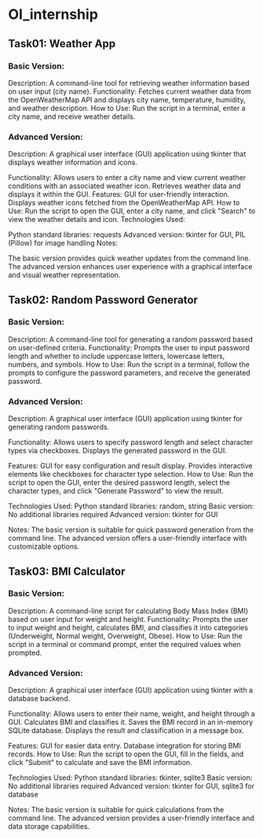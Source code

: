 # OI_internship

## Task01: Weather App

### Basic Version:
Description: A command-line tool for retrieving weather information based on user input (city name).
Functionality: Fetches current weather data from the OpenWeatherMap API and displays city name, temperature, humidity, and weather description.
How to Use: Run the script in a terminal, enter a city name, and receive weather details.

### Advanced Version:
Description: A graphical user interface (GUI) application using tkinter that displays weather information and icons.

Functionality:
Allows users to enter a city name and view current weather conditions with an associated weather icon.
Retrieves weather data and displays it within the GUI.
Features:
GUI for user-friendly interaction.
Displays weather icons fetched from the OpenWeatherMap API.
How to Use: Run the script to open the GUI, enter a city name, and click "Search" to view the weather details and icon.
Technologies Used:

Python standard libraries: requests
Advanced version: tkinter for GUI, PIL (Pillow) for image handling
Notes:

The basic version provides quick weather updates from the command line.
The advanced version enhances user experience with a graphical interface and visual weather representation.

## Task02: Random Password Generator

### Basic Version:
Description: A command-line tool for generating a random password based on user-defined criteria.
Functionality: Prompts the user to input password length and whether to include uppercase letters, lowercase letters, numbers, and symbols.
How to Use: Run the script in a terminal, follow the prompts to configure the password parameters, and receive the generated password.

### Advanced Version:
Description: A graphical user interface (GUI) application using tkinter for generating random passwords.

Functionality:
Allows users to specify password length and select character types via checkboxes.
Displays the generated password in the GUI.

Features:
GUI for easy configuration and result display.
Provides interactive elements like checkboxes for character type selection.
How to Use: Run the script to open the GUI, enter the desired password length, select the character types, and click "Generate Password" to view the result.

Technologies Used:
Python standard libraries: random, string
Basic version: No additional libraries required
Advanced version: tkinter for GUI

Notes:
The basic version is suitable for quick password generation from the command line.
The advanced version offers a user-friendly interface with customizable options.

## Task03: BMI Calculator

### Basic Version:
Description: A command-line script for calculating Body Mass Index (BMI) based on user input for weight and height.
Functionality: Prompts the user to input weight and height, calculates BMI, and classifies it into categories (Underweight, Normal weight, Overweight, Obese).
How to Use: Run the script in a terminal or command prompt, enter the required values when prompted.

### Advanced Version:
Description: A graphical user interface (GUI) application using tkinter with a database backend.

Functionality:
Allows users to enter their name, weight, and height through a GUI.
Calculates BMI and classifies it.
Saves the BMI record in an in-memory SQLite database.
Displays the result and classification in a message box.

Features:
GUI for easier data entry.
Database integration for storing BMI records.
How to Use: Run the script to open the GUI, fill in the fields, and click "Submit" to calculate and save the BMI information.

Technologies Used:
Python standard libraries: tkinter, sqlite3
Basic version: No additional libraries required
Advanced version: tkinter for GUI, sqlite3 for database

Notes:
The basic version is suitable for quick calculations from the command line.
The advanced version provides a user-friendly interface and data storage capabilities.
